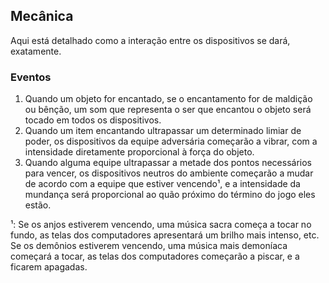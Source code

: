 ## Mecânica


Aqui está detalhado como a interação entre os dispositivos se dará, exatamente.


### Eventos


1. Quando um objeto for encantado, se o encantamento for de maldição ou bênção, um som que representa o ser que encantou o objeto será tocado em todos os dispositivos.
2. Quando um item encantando ultrapassar um determinado limiar de poder, os dispositivos da equipe adversária começarão a vibrar, com a intensidade diretamente proporcional à força do objeto.
3. Quando alguma equipe ultrapassar a metade dos pontos necessários para vencer, os dispositivos neutros do ambiente começarão a mudar de acordo com a equipe que estiver vencendo¹, e a intensidade da mundança será proporcional ao quão próximo do término do jogo eles estão.

¹: Se os anjos estiverem vencendo, uma música sacra começa a tocar no fundo, as telas dos computadores apresentará um brilho mais intenso, etc. Se os demônios estiverem vencendo, uma música mais demoníaca começará a tocar, as telas dos computadores começarão a piscar, e a ficarem apagadas.







